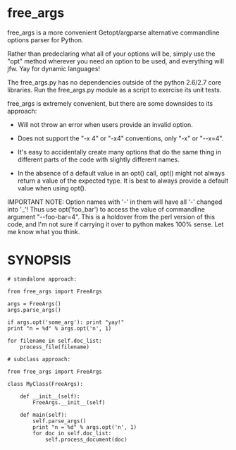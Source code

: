 free_args
=========

free_args is a more convenient Getopt/argparse alternative commandline options parser for Python.

Rather than predeclaring what all of your options will be, simply use the "opt" method wherever you need an option to be used, and everything will jfw.  Yay for dynamic languages!

The free_args.py has no dependencies outside of the python 2.6/2.7 core libraries.  Run the free_args.py module as a script to exercise its unit tests.

free_args is extremely convenient, but there are some downsides to its approach:

* Will not throw an error when users provide an invalid option.

* Does not support the "-x 4" or "-x4" conventions, only "-x" or "--x=4".

* It's easy to accidentally create many options that do the same thing in different parts of the code with slightly different names.

* In the absence of a default value in an opt() call, opt() might not always return a value of the expected type.  It is best to always provide a default value when using opt().

IMPORTANT NOTE: Option names with '-' in them will have all '-' changed into '_'!  Thus use opt('foo_bar') to access the value of commandline argument "--foo-bar=4".  This is a holdover from the perl version of this code, and I'm not sure if carrying it over to python makes 100% sense.  Let me know what you think.

SYNOPSIS
========

    # standalone approach:

    from free_args import FreeArgs

    args = FreeArgs()
    args.parse_args()

    if args.opt('some_arg'): print "yay!"
    print "n = %d" % args.opt('n', 1)

    for filename in self.doc_list:
        process_file(filename)

    # subclass approach:

    from free_args import FreeArgs

    class MyClass(FreeArgs):

        def __init__(self):
            FreeArgs.__init__(self)

        def main(self):
            self.parse_args()
            print "n = %d" % args.opt('n', 1)
            for doc in self.doc_list:
                self.process_document(doc)
